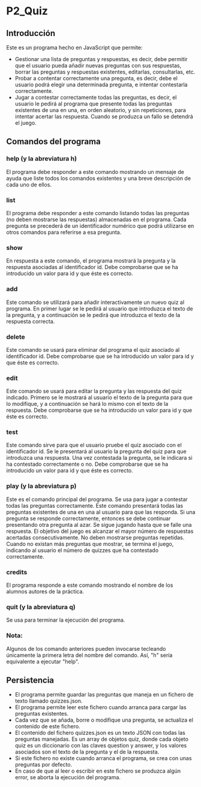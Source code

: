 # P2_Quiz

## Introducción ##
Este es un programa hecho en JavaScript que permite:
* Gestionar una lista de preguntas y respuestas, es decir, debe permitir que el usuario pueda añadir nuevas preguntas con sus respuestas, borrar las preguntas y respuestas existentes, editarlas, consultarlas, etc.
* Probar a contentar correctamente una pregunta, es decir, debe el usuario podrá elegir una determinada pregunta, e intentar contestarla correctamente.
* Jugar a contestar correctamente todas las preguntas, es decir, el usuario le pedirá al programa que presente todas las preguntas existentes de una en una, en orden aleatorio, y sin repeticiones, para intentar acertar las respuesta. Cuando se produzca un fallo se detendrá el juego.

## Comandos del programa ##
### help (y la abreviatura h) ###
El programa debe responder a este comando mostrando un mensaje de ayuda que liste todos los comandos existentes y una breve descripción de cada uno de ellos.

### list ###
El programa debe responder a este comando listando todas las preguntas (no deben mostrarse las respuestas) almacenadas en el programa. Cada pregunta se precederá de un identificador numérico que podrá utilizarse en otros comandos para referirse a esa pregunta.

### show <id> ###
En respuesta a este comando, el programa mostrará la pregunta y la respuesta asociadas al identificador id. Debe comprobarse que se ha introducido un valor para id y que éste es correcto.

### add ###
Este comando se utilizará para añadir interactivamente un nuevo quiz al programa. En primer lugar se le pedirá al usuario que introduzca el texto de la pregunta, y a continuación se le pedirá que introduzca el texto de la respuesta correcta.

### delete <id> ###
Este comando se usará para eliminar del programa el quiz asociado al identificador id. Debe comprobarse que se ha introducido un valor para id y que éste es correcto.

### edit <id> ###
Este comando se usará para editar la pregunta y las respuesta del quiz indicado. Primero se le mostrará al usuario el texto de la pregunta para que lo modifique, y a continuación se hará lo mismo con el texto de la respuesta. Debe comprobarse que se ha introducido un valor para id y que éste es correcto.

### test <id> ###
Este comando sirve para que el usuario pruebe el quiz asociado con el identificador id. Se le presentará al usuario la pregunta del quiz para que introduzca una respuesta. Una vez contestada la pregunta, se le indicara si ha contestado correctamente o no. Debe comprobarse que se ha introducido un valor para id y que éste es correcto.

### play (y la abreviatura p) ###
Este es el comando principal del programa. Se usa para jugar a contestar todas las preguntas correctamente. Este comando presentará todas las preguntas existentes de una en una al usuario para que las responda. Si una pregunta se responde correctamente, entonces se debe continuar presentando otra pregunta al azar. Se sigue jugando hasta que se falle una respuesta. El objetivo del juego es alcanzar el mayor número de respuestas acertadas consecutivamente. No deben mostrarse preguntas repetidas. Cuando no existan más preguntas que mostrar, se termina el juego, indicando al usuario el número de quizzes que ha contestado correctamente.

### credits ###
El programa responde a este comando mostrando el nombre de los alumnos autores de la práctica.

### quit (y la abreviatura q) ###
Se usa para terminar la ejecución del programa.

### Nota: ###
Algunos de los comando anteriores pueden invocarse tecleando únicamente la primera letra del nombre del comando. Así, "h" sería equivalente a ejecutar "help".

## Persistencia ##
* El programa permite guardar las preguntas que maneja en un fichero de texto llamado quizzes.json.
* El programa permite leer este fichero cuando arranca para cargar las preguntas existentes.
* Cada vez que se añada, borre o modifique una pregunta, se actualiza el contenido de este fichero.
* El contenido del fichero quizzes.json es un texto JSON con todas las preguntas manejadas. Es un array de objetos quiz, donde cada objeto quiz es un diccionario con las claves question y answer, y los valores asociados son el texto de la pregunta y el de la respuesta.
* Si este fichero no existe cuando arranca el programa, se crea con unas preguntas por defecto.
* En caso de que al leer o escribir en este fichero se produzca algún error, se aborta la ejecución del programa.
